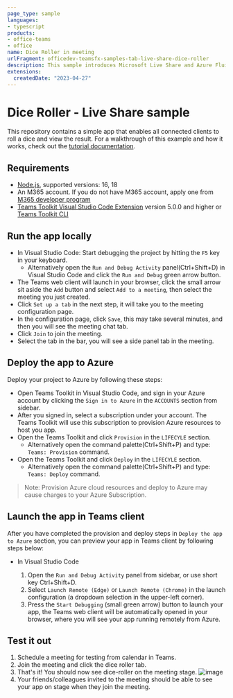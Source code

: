 ```yaml
---
page_type: sample
languages:
- typescript
products:
- office-teams
- office
name: Dice Roller in meeting
urlFragment: officedev-teamsfx-samples-tab-live-share-dice-roller
description: This sample introduces Microsoft Live Share and Azure Fluid Relay to enable a shared experience between multiple users.
extensions:
  createdDate: "2023-04-27"
---
```

# Dice Roller - Live Share sample

This repository contains a simple app that enables all connected clients to roll a dice and view the result. For a
walkthrough of this example and how it works, check out the [tutorial documentation](https://aka.ms/fluid/tutorial).

## Requirements

- [Node.js](https://nodejs.org/), supported versions: 16, 18
- An M365 account. If you do not have M365 account, apply one from [M365 developer program](https://developer.microsoft.com/en-us/microsoft-365/dev-program)
- [Teams Toolkit Visual Studio Code Extension](https://aka.ms/teams-toolkit) version 5.0.0 and higher or [Teams Toolkit CLI](https://aka.ms/teams-toolkit-cli)

## Run the app locally

- In Visual Studio Code: Start debugging the project by hitting the `F5` key in your keyboard. 
  - Alternatively open the `Run and Debug Activity` panel(Ctrl+Shift+D) in Visual Studio Code and click the `Run and Debug` green arrow button.
- The Teams web client will launch in your browser, click the small arrow sit aside the `Add` button and select `Add to a meeting`, then select the meeting you just created. 
- Click `Set up a tab` in the next step, it will take you to the meeting configuration page.
- In the configuration page, click `Save`, this may take several minutes, and then you will see the meeting chat tab.
- Click `Join` to join the meeting.
- Select the tab in the bar, you will see a side panel tab in the meeting.

## Deploy the app to Azure

Deploy your project to Azure by following these steps:

- Open Teams Toolkit in Visual Studio Code, and sign in your Azure account by clicking the `Sign in to Azure` in the `ACCOUNTS` section from sidebar.
- After you signed in, select a subscription under your account. The Teams Toolkit will use this subscription to provision Azure resources to host you app.
- Open the Teams Toolkit and click `Provision` in the `LIFECYLE` section.
  - Alternatively open the command palette(Ctrl+Shift+P) and type: `Teams: Provision` command.
- Open the Teams Toolkit and click `Deploy` in the `LIFECYLE` section.
  - Alternatively open the command palette(Ctrl+Shift+P) and type: `Teams: Deploy` command.

> Note: Provision Azure cloud resources and deploy to Azure may cause charges to your Azure Subscription.

## Launch the app in Teams client

After you have completed the provision and deploy steps in `Deploy the app to Azure` section, you can preview your app in Teams client by following steps below:

- In Visual Studio Code

  1. Open the `Run and Debug Activity` panel from sidebar, or use short key Ctrl+Shift+D.
  1. Select `Launch Remote (Edge)` or `Launch Remote (Chrome)` in the launch configuration (a dropdown selection in the upper-left corner).
  1. Press the `Start Debugging` (small green arrow) button to launch your app, the Teams web client will be automatically opened in your browser, where you will see your app running remotely from Azure.

## Test it out

1. Schedule a meeting for testing from calendar in Teams.
2. Join the meeting and click the dice roller tab.
3. That's it! You should now see dice-roller on the meeting stage.
    ![image](https://user-images.githubusercontent.com/7799064/168399633-be29ec2b-55db-49ad-a90d-a1011baa8eaa.png)
4. Your friends/colleagues invited to the meeting should be able to see your app on stage when they join the meeting.
